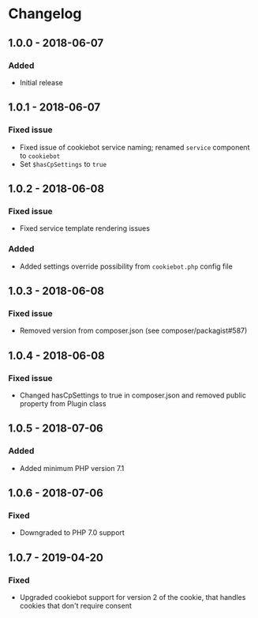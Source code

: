 # Changelog

## 1.0.0 - 2018-06-07
### Added
- Initial release

## 1.0.1 - 2018-06-07
### Fixed issue
- Fixed issue of cookiebot service naming; renamed `service` component to `cookiebot`
- Set `$hasCpSettings` to `true`

## 1.0.2 - 2018-06-08
### Fixed issue
- Fixed service template rendering issues
### Added
- Added settings override possibility from `cookiebot.php` config file

## 1.0.3 - 2018-06-08
### Fixed issue
- Removed version from composer.json (see composer/packagist#587)

## 1.0.4 - 2018-06-08
### Fixed issue
- Changed hasCpSettings to true in composer.json and removed public property from Plugin class

## 1.0.5 - 2018-07-06
### Added
- Added minimum PHP version 7.1

## 1.0.6 - 2018-07-06
### Fixed
- Downgraded to PHP 7.0 support

## 1.0.7 - 2019-04-20
### Fixed
- Upgraded cookiebot support for version 2 of the cookie, that handles cookies that don't require consent
